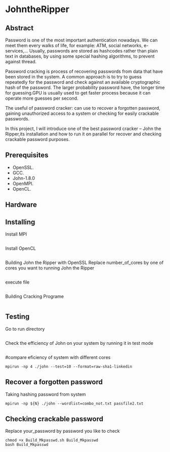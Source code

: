# JohntheRipper
## Abstract

Password is one of the most important authentication nowadays. We can meet them every walks of life, for example: ATM, social networks, e-services,... Usually,  passwords are stored as hashcodes rather than plain text in databases, by using some special hashing algorithms, to prevent against thread. 

Password cracking is process of recovering passwords from data that have been stored in the system. A common approach is to try to guess repeatedly for the password and check against an available cryptographic hash of the password. The larger probability password have, the longer time for guessing.GPU is usually used to get faster process because it can operate more guesses per second.

The useful of password cracker: can use to recover a forgotten password, gaining unauthorized access to a system or checking for easily crackable passwords.

In this project, I will introduce one of the best password cracker – John the Ripper,its installation and how to run it on parallel for recover and checking crackable password purposes.

## Prerequisites
- OpenSSL.
- GCC.
- John-1.8.0
- OpenMPI.
- OpenCL.

## Hardware

## Installing
Install MPI
```sudo apt-get install libcr-dev mpich2 mpich2-doc
```
Install OpenCL
```sudo apt install ocl-icd-opencl-dev
```
Building John the Ripper with OpenSSL
Replace number_of_cores by one of cores you want to running John the Ripper
```export N=number_of_cores
```
execute file
```chmod +x Build_Johntheripper.sh Build_Johntheripper
```
Building Cracking Programe
```bash Build_Johntheripper
```
## Testing
Go to run directory
```cd $HOME/Ripper/JohnTheRipper/run
```
Check the efficiency of John on your system by running it in test mode
```mpirun -np ${N} ./john -test
```
#compare eficiency of system with different cores
```mpirun -np 2 ./john --test=10 --format=raw-sha1-linkedin
mpirun -np 4 ./john --test=10 --format=raw-sha1-linkedin
```

## Recover a forgotten password
Taking hashing password from system
```sudo unshadow /etc/passwd /etc/shadow > passfile2.txt
mpirun -np ${N} ./john --wordlist=combo_not.txt passfile2.txt
```

## Checking crackable password
Replace your_password by password you like to check
```export passwd=your_password
chmod +x Build_Mkpasswd.sh Build_Mkpasswd
bash Build_Mkpasswd
```
